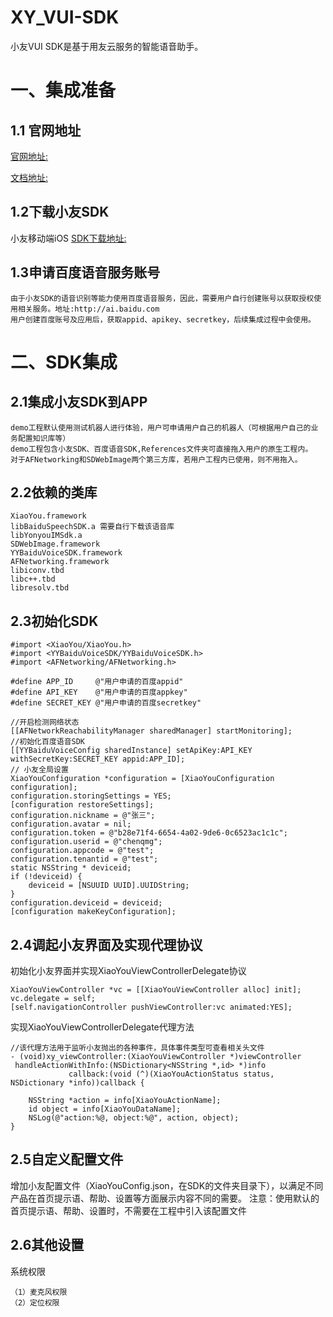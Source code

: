 # XY_VUI-SDK
小友VUI SDK是基于用友云服务的智能语音助手。

# 一、集成准备
## 1.1 官网地址
   [官网地址:](https://iuap.yonyoucloud.com)
   
   [文档地址:](https://iuap.yonyoucloud.com/doc/instantmessaging.html#/md-build/exclusive_cloud_instantmessaging/articles/product/6-/xiaoyou/ios/小友集成文档IM版.md?key=小友集成文档IOSIM版)
## 1.2下载小友SDK
   小友移动端iOS [SDK下载地址:](https://iuap.yonyoucloud.com/doc/instantmessaging.html#/md-build/exclusive_cloud_instantmessaging/articles/product/11-/download.md?key=相关下载)
## 1.3申请百度语音服务账号
	由于小友SDK的语音识别等能力使用百度语音服务，因此，需要用户自行创建账号以获取授权使用相关服务。地址:http://ai.baidu.com
	用户创建百度账号及应用后，获取appid、apikey、secretkey，后续集成过程中会使用。
# 二、SDK集成
## 2.1集成小友SDK到APP
	demo工程默认使用测试机器人进行体验，用户可申请用户自己的机器人（可根据用户自己的业务配置知识库等）
	demo工程包含小友SDK、百度语音SDK,References文件夹可直接拖入用户的原生工程内。
	对于AFNetworking和SDWebImage两个第三方库，若用户工程内已使用，则不用拖入。
## 2.2依赖的类库
	XiaoYou.framework
	libBaiduSpeechSDK.a 需要自行下载该语音库
	libYonyouIMSdk.a
	SDWebImage.framework
	YYBaiduVoiceSDK.framework
	AFNetworking.framework
	libiconv.tbd
	libc++.tbd
	libresolv.tbd
## 2.3初始化SDK
	#import <XiaoYou/XiaoYou.h>
	#import <YYBaiduVoiceSDK/YYBaiduVoiceSDK.h>
	#import <AFNetworking/AFNetworking.h>
	
	#define APP_ID     @"用户申请的百度appid"
	#define API_KEY    @"用户申请的百度appkey"
	#define SECRET_KEY @"用户申请的百度secretkey"
	
	//开启检测网络状态
    [[AFNetworkReachabilityManager sharedManager] startMonitoring];
    //初始化百度语音SDK
    [[YYBaiduVoiceConfig sharedInstance] setApiKey:API_KEY withSecretKey:SECRET_KEY appid:APP_ID];
    // 小友全局设置
    XiaoYouConfiguration *configuration = [XiaoYouConfiguration configuration];
    configuration.storingSettings = YES;
    [configuration restoreSettings];
    configuration.nickname = @"张三";
    configuration.avatar = nil;
    configuration.token = @"b28e71f4-6654-4a02-9de6-0c6523ac1c1c";
    configuration.userid = @"chenqmg";
    configuration.appcode = @"test";
    configuration.tenantid = @"test";
    static NSString * deviceid;
    if (!deviceid) {
        deviceid = [NSUUID UUID].UUIDString;
    }
    configuration.deviceid = deviceid;
    [configuration makeKeyConfiguration]; 
## 2.4调起小友界面及实现代理协议
初始化小友界面并实现XiaoYouViewControllerDelegate协议
	
	XiaoYouViewController *vc = [[XiaoYouViewController alloc] init];
	vc.delegate = self;
	[self.navigationController pushViewController:vc animated:YES];

实现XiaoYouViewControllerDelegate代理方法

	//该代理方法用于监听小友抛出的各种事件，具体事件类型可查看相关头文件
	- (void)xy_viewController:(XiaoYouViewController *)viewController
     handleActionWithInfo:(NSDictionary<NSString *,id> *)info
                 callback:(void (^)(XiaoYouActionStatus status, NSDictionary *info))callback {
    
    	NSString *action = info[XiaoYouActionName];
    	id object = info[XiaoYouDataName];
    	NSLog(@"action:%@, object:%@", action, object);
	}

## 2.5自定义配置文件
增加小友配置文件（XiaoYouConfig.json，在SDK的文件夹目录下），以满足不同产品在首页提示语、帮助、设置等方面展示内容不同的需要。
注意：使用默认的首页提示语、帮助、设置时，不需要在工程中引入该配置文件
## 2.6其他设置
系统权限

	（1）麦克风权限
	（2）定位权限
